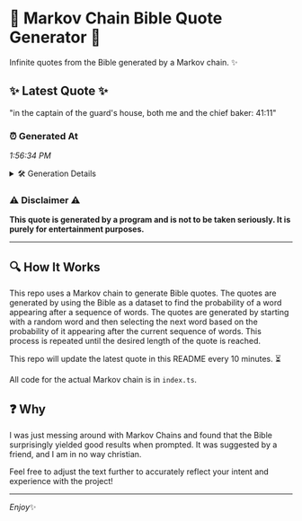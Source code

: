 # 📖 Markov Chain Bible Quote Generator 📖

Infinite quotes from the Bible generated by a Markov chain. ✨

## ✨ Latest Quote ✨
"in the captain of the guard's house, both me and the chief baker: 41:11"

### ⏰ Generated At
*1:56:34 PM*

<details>
    <summary>🛠️ Generation Details</summary>
    <p>
        <strong>🌱 Seed:</strong> in<br>
        <strong>🔄 Iterations:</strong> 13<br>
        <strong>📜 Context History:</strong><br>[ in ]: the<br>[ in, the ]: captain<br>[ in, the, captain ]: of<br>[ in, the, captain, of ]: the<br>[ in, the, captain, of, the ]: guard's<br>[ in, the, captain, of, the, guard's ]: house,<br>[ the, captain, of, the, guard's, house, ]: both<br>[ captain, of, the, guard's, house,, both ]: me<br>[ of, the, guard's, house,, both, me ]: and<br>[ the, guard's, house,, both, me, and ]: the<br>[ guard's, house,, both, me, and, the ]: chief<br>[ house,, both, me, and, the, chief ]: baker:<br>[ both, me, and, the, chief, baker: ]: 41:11<br>
    </p>
</details>

### ⚠️ Disclaimer ⚠️
**This quote is generated by a program and is not to be taken seriously. It is purely for entertainment purposes.**

---

## 🔍 How It Works

This repo uses a Markov chain to generate Bible quotes. The quotes are generated by using the Bible as a dataset to find the probability of a word appearing after a sequence of words. The quotes are generated by starting with a random word and then selecting the next word based on the probability of it appearing after the current sequence of words. This process is repeated until the desired length of the quote is reached.

This repo will update the latest quote in this README every 10 minutes. ⏳

All code for the actual Markov chain is in `index.ts`.

## ❓ Why

I was just messing around with Markov Chains and found that the Bible surprisingly yielded good results when prompted. 
It was suggested by a friend, and I am in no way christian.

Feel free to adjust the text further to accurately reflect your intent and experience with the project!

---

*Enjoy*✨
